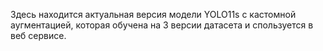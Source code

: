 Здесь находится актуальная версия модели YOLO11s с кастомной аугментацией, которая обучена на 3 версии датасета и спользуется в веб сервисе.
